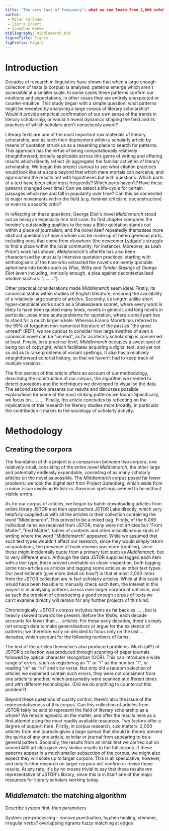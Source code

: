 ```yaml
---
title: "The very fact of frequency": what we can learn from 2,000 scholarly articles on *Middlemarch*
author: 
 - Milan Terlunen
 - Sierra Eckert
 - Jonathan Reeve
bibliography: Middlemarch.bib
figureTitle: Figure
figPrefix: Figure
---
```


# Introduction

Decades of research in linguistics have shown that when a large enough collection of texts (a corpus) is analysed, patterns emerge which aren't accessible at a smaller scale. In some cases these patterns confirm our intuitions and expectations, in other cases they are entirely unexpected or counter-intuitive. This study began with a simple question: what patterns might be revealed by analysing a large corpus of literary scholarship? Would it provide empirical confirmation of our own sense of the trends in literary scholarship, or would it reveal dynamics shaping the field and its practices of which scholars aren't consciously aware?

Literary texts are one of the most important raw materials of literary scholarship, and as such their deployment within a scholarly article by means of quotation struck us as a rewarding place to search for patterns. This approach has the virtue of being computationally relatively straightforward, broadly applicable across this genre of writing and offering results which directly reflect (in aggregate) the familiar activities of literary scholarship. We began this project curious to see what citation practices would look like at a scale beyond that which mere mortals can perceive, and approached the results not with hypotheses but with questions. Which parts of a text have been cited most frequently? Which parts haven't? Have these patterns changed over time? Can we detect a life-cycle for certain passages which rise and fall in popularity over time? Can this be connected to major movements within the field (e.g. feminist criticism, deconstruction) or even to a specific critic?

In reflecting on these questions, George Eliot's novel *Middlemarch* stood out as being an especially rich test case. Its first chapter compares the heroine's outstanding qualities to the way a Bible quotation stands out within a piece of journalism, and the novel itself repeatedly thematises more abstract questions of how a whole can be made up of heterogeneous parts, including ones that come from elsewhere (the newcomer Lydgate's struggle to find a place within the local community, for instance). Moreover, as Leah Price's work has shown, *Middlemarch*'s afterlife has also been characterised by unusually intensive quotation practices, starting with anthologisers of the time who extracted the novel's eminently quotable aphorisms into books such as *Wise, Witty and Tender Sayings of George Eliot* (even including, ironically enough, a plea against decontextualised wisdom such as: ".........").

Other practical considerations made *Middlemarch* seem ideal. Firstly, its canonical status within studies of English literature, ensuring the availability of a relatively large sample of articles. Secondly, its length: unlike short hyper-canonical works such as a Shakespeare sonnet, where every word is likely to have been quoted many times, novels in general, and long novels in particular, pose more acute problems for quotation, where a small part has to stand for a much larger whole. Whereas Franco Moretti has referred to the 99% of forgotten non-canonical literature of the past as "the great unread" (REF), we are curious to consider how large swathes of even a canonical novel can be "unread", as far as literary scholarship is concerned at least. Finally, on a practical level, *Middlemarch* occupies a sweet spot of being out of copyright, which facilitates acquiring a digital text, and yet not so old as to raise problems of variant spellings. It also has a relatively straightforward editorial history, so that we haven't had to keep track of multiple versions.

The first section of this article offers an account of our methodology, describing the construction of our corpus, the algorithm we created to detect quotations and the techniques we developed to visualise the data. The second section presents our results and discusses possible explanations for some of the most striking patterns we found. Specifically, we focus on......... . Finally, the article concludes by reflecting on the implications of this research for literary studies more broadly, in particular the contribution it makes to the sociology of scholarly activity.

# Methodology

## Creating the corpora

The foundation of this project is a comparison between two corpora, one relatively small, consisting of the entire novel *Middlemarch*, the other large and potentially endlessly expandable, consisting of as many scholarly articles on the novel as possible. The *Middlemarch* corpus posed far fewer problems: we took the digital text from Project Gutenberg, which aside from a minor issue involving British vs. American spellings seemed to be without visible errors.

As for our corpus of articles, we began by batch-downloading articles from online library JSTOR and then approached JSTOR Labs directly, which very helpfully supplied us with all the articles in their collection containing the word "Middlemarch". This proved to be a mixed bag. Firstly, of the 6,069 individual items we received from JSTOR, many were not articles but "Front Matter", "End Matter", tables of contents and other miscellaneous kinds of writing where the word "Middlemarch" appeared. While we assumed that such text types wouldn't affect our research, since they would simply return no quotations, the presence of book reviews was more troubling, since these might incidentally quote from a primary text such as *Middlemarch*, but to very different ends. Although the data JSTOR supplied tagged each item with a text type, these proved unreliable on closer inspection, both tagging some non-articles as articles and tagging some articles as other text types. Our best estimate (give more detail on how?) is that at most 2,000 items from the JSTOR collection are in fact scholarly articles. While at this scale it would have been feasible to manually check each item, the interest in this project is in analysing patterns across ever larger corpora of criticism, and as such the problem of constructing a good enough corpus of texts we can't examine directly will remain for any further projects of this kind.

Chronologically, JSTOR's corpus includes items as far back as ....., but is heavily skewed towards the present. Before the 19x0s, each decade accounts for fewer than .... articles. For these early decades, there's simply not enough data to make generalisations or argue for the existence of patterns; we therefore early on decided to focus only on the last .... decades, which account for the following numbers of items:

The text of the articles themselves also produced problems. Much (all?) of JSTOR's collection was produced through scanning of paper journals followed by optical character recognition (OCR). This can introduce a wide range of errors, such as registering an "l" or "I" as the number "1", or reading "m" as "rn" and vice versa. Not only did a random selection of articles we examined contain such errors, they were not consistent from one article to another, which presumably were scanned at different times and with different technologies. (Did we do anything to counteract this problem?)

Beyond these questions of quality control, there's also the issue of the representativeness of this corpus. Can this collection of articles from JSTOR fairly be said to represent the field of literary scholarship as a whole? We remain agnostic on the matter, and offer the results here as a first attempt using the most readily available resources. Two factors offer a degree of support here. Firstly, in corpus research, size matters. 2,000 articles from nnn journals gives a large spread that should in theory prevent the quirks of any one article, scholar or journal from appearing to be a general pattern. Secondly, the results from an initial test we carried out on around 400 articles gave very similar results to the full corpus. If these patterns appear in a much smaller subsection of the corpus, we might also expect they will scale up to larger corpora. This is all speculative, however, and only further research on larger corpora will confirm or revise these results. At any rate, it's by no means trivial to say that these results *are* representative of JSTOR's library, since this is in itself one of the major resources for literary scholars working today.

## *Middlematch*: the matching algorithm

Describe system first, then parameters

System:
pre-processing - remove punctuation, hyphen healing, stemmer, irregular verbs?
overlapping ngrams
fuzzy matching at edges








